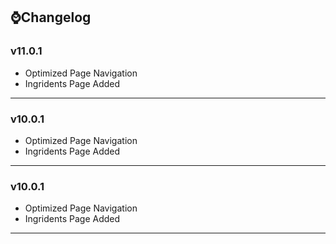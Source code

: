
<h2>⌚Changelog</h2>

### v11.0.1

* Optimized Page Navigation
* Ingridents Page Added

---


### v10.0.1

* Optimized Page Navigation
* Ingridents Page Added

---


### v10.0.1

* Optimized Page Navigation
* Ingridents Page Added

---